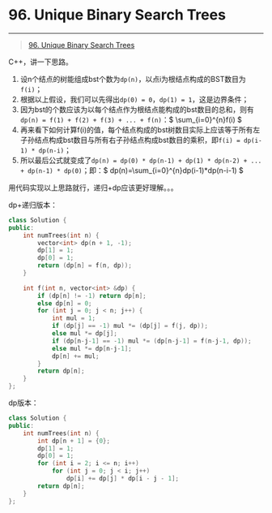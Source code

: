 # 96. Unique Binary Search Trees

---

> [96. Unique Binary Search Trees](https://leetcode-cn.com/problems/unique-binary-search-trees/submissions/)

C++，讲一下思路。
1. 设n个结点的树能组成bst个数为`dp(n)`，以点i为根结点构成的BST数目为`f(i)`；
2. 根据以上假设，我们可以先得出`dp(0) = 0`，`dp(1) = 1`，这是边界条件；
3. 因为bst的个数应该为以每个结点作为根结点能构成的bst数目的总和，则有`dp(n) = f(1) + f(2) + f(3) + ... + f(n)`：$ \sum_{i=0}^{n}f(i)  $
4. 再来看下如何计算f(i)的值，每个结点构成的bst树数目实际上应该等于所有左子孙结点构成bst数目与所有右子孙结点构成bst数目的乘积，即`f(i) = dp(i-1) * dp(n-i)`；
5. 所以最后公式就变成了`dp(n) = dp(0) * dp(n-1) + dp(1) * dp(n-2) + ... + dp(n-1) * dp(0)`；即：$ dp(n)=\sum_{i=0}^{n}dp(i-1)*dp(n-i-1)  $

用代码实现以上思路就行，递归+dp应该更好理解。。。


dp+递归版本：

```cpp
class Solution {
public:
    int numTrees(int n) {
        vector<int> dp(n + 1, -1);
        dp[1] = 1;
        dp[0] = 1;
        return (dp[n] = f(n, dp));
    }
    
    int f(int n, vector<int> &dp) {
        if (dp[n] != -1) return dp[n];
        else dp[n] = 0;
        for (int j = 0; j < n; j++) {
            int mul = 1;
            if (dp[j] == -1) mul *= (dp[j] = f(j, dp));
            else mul *= dp[j];
            if (dp[n-j-1] == -1) mul *= (dp[n-j-1] = f(n-j-1, dp));
            else mul *= dp[n-j-1];
            dp[n] += mul;
        }
        return dp[n];
    }
};
```

dp版本：
```cpp
class Solution {
public:
    int numTrees(int n) {
        int dp[n + 1] = {0};
        dp[1] = 1;
        dp[0] = 1;
        for (int i = 2; i <= n; i++)
            for (int j = 0; j < i; j++)
                dp[i] += dp[j] * dp[i - j - 1];
        return dp[n];
    }
};
```